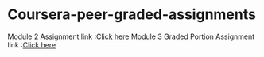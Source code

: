 # Coursera-peer-graded-assignments
Module 2 Assignment link :[Click here](https://gokulgowtham.github.io/Coursera-peer-graded-assignments/mod2_soln/index.html)
Module 3 Graded Portion Assignment link :[Click here](https://gokulgowtham.github.io/Coursera-peer-graded-assignments/mod3_soln/index.html)



